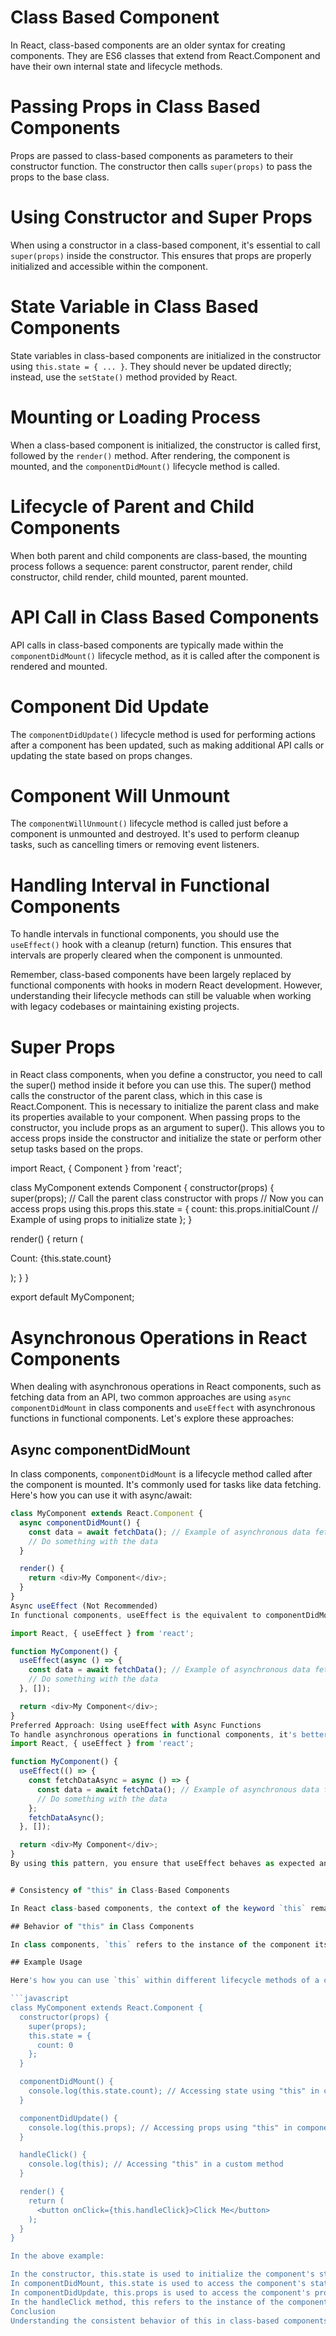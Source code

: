 # Class Based Component

In React, class-based components are an older syntax for creating components. They are ES6 classes that extend from React.Component and have their own internal state and lifecycle methods.

# Passing Props in Class Based Components

Props are passed to class-based components as parameters to their constructor function. The constructor then calls `super(props)` to pass the props to the base class.

# Using Constructor and Super Props

When using a constructor in a class-based component, it's essential to call `super(props)` inside the constructor. This ensures that props are properly initialized and accessible within the component.

# State Variable in Class Based Components

State variables in class-based components are initialized in the constructor using `this.state = { ... }`. They should never be updated directly; instead, use the `setState()` method provided by React.

# Mounting or Loading Process

When a class-based component is initialized, the constructor is called first, followed by the `render()` method. After rendering, the component is mounted, and the `componentDidMount()` lifecycle method is called.

# Lifecycle of Parent and Child Components

When both parent and child components are class-based, the mounting process follows a sequence: parent constructor, parent render, child constructor, child render, child mounted, parent mounted.

# API Call in Class Based Components

API calls in class-based components are typically made within the `componentDidMount()` lifecycle method, as it is called after the component is rendered and mounted.

# Component Did Update

The `componentDidUpdate()` lifecycle method is used for performing actions after a component has been updated, such as making additional API calls or updating the state based on props changes.

# Component Will Unmount

The `componentWillUnmount()` lifecycle method is called just before a component is unmounted and destroyed. It's used to perform cleanup tasks, such as cancelling timers or removing event listeners.

# Handling Interval in Functional Components

To handle intervals in functional components, you should use the `useEffect()` hook with a cleanup (return) function. This ensures that intervals are properly cleared when the component is unmounted.

Remember, class-based components have been largely replaced by functional components with hooks in modern React development. However, understanding their lifecycle methods can still be valuable when working with legacy codebases or maintaining existing projects.


# Super Props
in  React class components, when you define a constructor, you need to call the super() method inside it before you can use this. The super() method calls the constructor of the parent class, which in this case is React.Component. This is necessary to initialize the parent class and make its properties available to your component. When passing props to the constructor, you include props as an argument to super(). This allows you to access props inside the constructor and initialize the state or perform other setup tasks based on the props.

import React, { Component } from 'react';

class MyComponent extends Component {
  constructor(props) {
    super(props);
    // Call the parent class constructor with props
    // Now you can access props using this.props
    this.state = {
      count: this.props.initialCount // Example of using props to initialize state
    };
  }

  render() {
    return (
      <div>
        <p>Count: {this.state.count}</p>
      </div>
    );
  }
}

export default MyComponent;


# Asynchronous Operations in React Components

When dealing with asynchronous operations in React components, such as fetching data from an API, two common approaches are using `async componentDidMount` in class components and `useEffect` with asynchronous functions in functional components. Let's explore these approaches:

## Async componentDidMount

In class components, `componentDidMount` is a lifecycle method called after the component is mounted. It's commonly used for tasks like data fetching. Here's how you can use it with async/await:

```javascript
class MyComponent extends React.Component {
  async componentDidMount() {
    const data = await fetchData(); // Example of asynchronous data fetching
    // Do something with the data
  }

  render() {
    return <div>My Component</div>;
  }
}
Async useEffect (Not Recommended)
In functional components, useEffect is the equivalent to componentDidMount and other lifecycle methods. While you can define an async function inside useEffect, it's not recommended due to the potential issues with returning promises. Here's how you would do it (not recommended):

import React, { useEffect } from 'react';

function MyComponent() {
  useEffect(async () => {
    const data = await fetchData(); // Example of asynchronous data fetching
    // Do something with the data
  }, []);

  return <div>My Component</div>;
}
Preferred Approach: Using useEffect with Async Functions
To handle asynchronous operations in functional components, it's better to define an async function inside useEffect and then call it. Here's the preferred approach:
import React, { useEffect } from 'react';

function MyComponent() {
  useEffect(() => {
    const fetchDataAsync = async () => {
      const data = await fetchData(); // Example of asynchronous data fetching
      // Do something with the data
    };
    fetchDataAsync();
  }, []);

  return <div>My Component</div>;
}
By using this pattern, you ensure that useEffect behaves as expected and properly handles cleanup and dependencies without encountering issues related to returning promises.


# Consistency of "this" in Class-Based Components

In React class-based components, the context of the keyword `this` remains consistent throughout all lifecycle methods. Understanding how `this` behaves is crucial for accessing component properties and methods correctly.

## Behavior of "this" in Class Components

In class components, `this` refers to the instance of the component itself. It allows you to access properties and methods defined within the class. The behavior of `this` remains consistent across all lifecycle methods, including constructor, render, and other custom methods.

## Example Usage

Here's how you can use `this` within different lifecycle methods of a class-based component:

```javascript
class MyComponent extends React.Component {
  constructor(props) {
    super(props);
    this.state = {
      count: 0
    };
  }

  componentDidMount() {
    console.log(this.state.count); // Accessing state using "this" in componentDidMount
  }

  componentDidUpdate() {
    console.log(this.props); // Accessing props using "this" in componentDidUpdate
  }

  handleClick() {
    console.log(this); // Accessing "this" in a custom method
  }

  render() {
    return (
      <button onClick={this.handleClick}>Click Me</button>
    );
  }
}

In the above example:

In the constructor, this.state is used to initialize the component's state.
In componentDidMount, this.state is used to access the component's state after mounting.
In componentDidUpdate, this.props is used to access the component's props after an update.
In the handleClick method, this refers to the instance of the component itself.
Conclusion
Understanding the consistent behavior of this in class-based components is essential for correctly accessing component properties and methods throughout the component's lifecycle. By leveraging this, you can effectively manage state, props, and custom behavior within your React components.